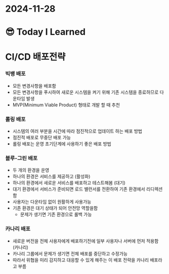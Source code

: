 # 2024-11-28

# :sunglasses: Today I Learned

# CI/CD 배포전략

### 빅뱅 배포
- 모든 변경사항을 배포함
- 모든 변경사항을 푸시하여 새로운 시스템을 켜기 위해 기존 시스템을 종료하므로 다운타임 발생
- MVP(Minimum Viable Product) 형태로 개발 할 때 추천

### 롤링 배포
- 시스템의 여러 부분을 시간에 따라 점진적으로 업데이트 하는 배포 방법
- 점진적 배포로 무중단 배포 가능
- 롤링 배포는 운영 초기단계에 사용하기 좋은 배포 방법

### 블루-그린 배포
- 두 개의 환경을 운영
- 하나의 환경은 서비스를 제공하고 (활성화)
- 하나의 환경에서 새로운 서비스를 배포하고 테스트해봄 (대기)
- 대기 환경에서 서비스가 준비되면 로드 밸런서를 전환하여 기존 환경에서 리디렉션함
- 사용자는 다운타임 없이 원활하게 사용가능
- 기존 환경은 대기 상태가 되어 안전망 역할을함
    - 문제가 생기면 기존 환경으로 롤백 가능

### 카나리 배포
- 새로운 버전을 전체 사용자에게 배포하기전에 일부 사용자나 서버에 먼저 적용함 (카나리)
- 카나리 그룹에서 문제가 생기면 전체 배포를 중단하고 수정가능
- 따라서 위협을 미리 감지하고 대응할 수 있게 해주는 이 배포 전략을 카나리 배포라고 부름
